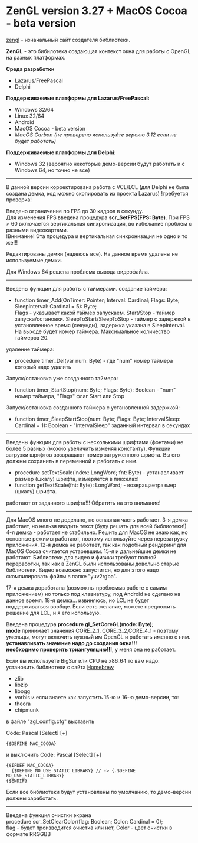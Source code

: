 # ZenGL version 3.27 + MacOS Cocoa - beta version

[zengl](https://zengl.org) - изначальный сайт создателя библиотеки.

**ZenGL** - это бибилотека создающая контекст окна для работы с OpenGL на разных платформах.

**Среда разработки**
- Lazarus/FreePascal
- Delphi

**Поддерживаемые платформы для Lazarus/FreePascal:**
- Windows 32/64
- Linux 32/64
- Android
- MacOS Cocoa - beta version
- *MacOS Carbon (не проверено используйте версию 3.12 если не будет работать)*

**Поддерживаемые платформы для Delphi:**
- Windows 32 (вероятно некоторые демо-версии будут работать и с Windows 64, но точно не все)

***
В данной версии корректирована работа с VCL/LCL (для Delphi не была создана демка, код можно скопировать из проекта Lazarus)
!требуется проверка!

Введено ограничение по FPS до 30 кадров в секунду.  
Для изменения FPS введена процедура **scr_SetFPS(FPS: Byte)**. При FPS > 60 включается вертикальная синхронизация, во избежание проблем с разными видеокартами.  
!Внимание! Эта процедура и вертикальная синхронизация не одно и то же!!!

Редактированы демки (надеюсь все). На данное время удалены не используемые демки.

Для Windows 64 решена проблема вывода видеофайла.
***
Введены функции для работы с таймерами.
создание таймера:
- function timer_Add(OnTimer: Pointer; Interval: Cardinal; Flags: Byte; SleepInterval: Cardinal = 5): Byte;  
Flags - указывает какой таймер запускаем. Start/Stop - таймер запуска/остановки. SleepToStart/SleepToStop - таймер с задержкой в установленное время (секунды), 
задержка указана в SleepInterval.  
На выходе будет номер таймера. Максимальное количество таймеров 20.

удаление таймера:
- procedure timer_Del(var num: Byte) - где "num" номер таймера который надо удалить

Запуск/остановка уже созданного таймера:
- function timer_StartStop(num: Byte; Flags: Byte): Boolean - "num" номер таймера, "Flags" флаг Start или Stop

Запуск/остановка созданного таймера с установленной задержкой:
- function timer_SleepStartStop(num: Byte; Flags: Byte; IntervalSleep: Cardinal = 1): Boolean - "IntervalSleep" заданный интервал в секундах
***
Введены функции для работы с несколькими шрифтами (фонтами) не более 5 разных (можно увеличить изменяя константу). Функции загрузки шрифтов возвращают
номер загруженного шрифта. Вы его должны сохранить в переменной и работать с ним.

- procedure setTextScale(Index: LongWord; fnt: Byte) - устанавливает размер (шкалу) шрифта, измеряется в пикселах!
- function getTextScale(fnt: Byte): LongWord; - возвращаетразмер (шкалу) шрифта.

работают от заданного шрифта!!! Обратить на это внимание!




***
Для MacOS много не доделано, но оснавная часть работает.
3-я демка работает, но нельзя вводить текст (буду решать для всей библиотеки!)
4-я демка - работает не стабильно. Решить для MacOS не знаю как, но основные режимы работают, поэтому используйте через перезагрузку приложения.
12-я демка не работает, так как подобный рендеринг для MacOS Cocoa считается устаревшим.
15-я и дальнейшие демки не работают.
Библиотеки для видео и физики требуют полной переработки, так как в ZenGL были использованы довольно старые библиотеки. Видео возможно запустится, но для этого надо 
скомпилировать файлы в папке "yuv2rgba".

17-я демка доработана (возможны проблемыв работе с самим приложением) но только под клавиатуру, под Android не сделано на данное время.
18-я демка... извиняюсь, но LCL не будет поддерживаться вообще. Если есть желание, можете предложить решение для LCL, и я его использую.

Введена процедура  **procedure gl_SetCoreGL(mode: Byte);**  
**mode** принимает значения CORE_2_1, CORE_3_2,CORE_4_1 - поэтому умельцы, могут включить нужный им OpenGL и работать именно с ним.  
**устанавливать значение надо до создания окна!!!**  
**необходимо проверить триангуляцию!!!**, у меня она не работает.

Если вы используете BigSur или CPU не x86_64 то вам надо:  
установить библиотеки с сайта [Homebrew](https://formulae.brew.sh/formula/ "Homebrew")

- zlib
- libzip
- libogg
- vorbis
и если знаете как запустить 15-ю и 16-ю демо-версии, то:
- theora
- chipmunk

в файле "zgl_config.cfg" выставить

Code: Pascal  [Select]
[+]

    {$DEFINE MAC_COCOA}

и выключить
Code: Pascal  [Select]
[+]

    {$IFDEF MAC_COCOA}
      {$DEFINE NO_USE_STATIC_LIBRARY} // -> {.$DEFINE NO_USE_STATIC_LIBRARY}
    {$ENDIF}


Если все библиотеки будут установлены по умолчанию, то демо-версии должны заработать.

***
Введена функция очистки экрана  
procedure scr_SetClearColor(flag: Boolean; Color: Cardinal = 0);  
flag - будет производится очистка или нет, Color - цвет очистки в формате RRGGBB
